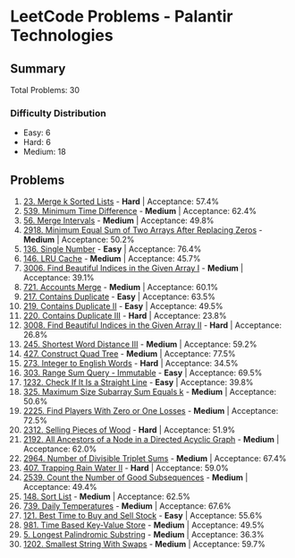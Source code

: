 # LeetCode Problems - Palantir Technologies

## Summary
Total Problems: 30

### Difficulty Distribution

- Easy: 6
- Hard: 6
- Medium: 18

## Problems

1. [23. Merge k Sorted Lists](https://leetcode.com/problems/merge-k-sorted-lists/) - **Hard** | Acceptance: 57.4%
2. [539. Minimum Time Difference](https://leetcode.com/problems/minimum-time-difference/) - **Medium** | Acceptance: 62.4%
3. [56. Merge Intervals](https://leetcode.com/problems/merge-intervals/) - **Medium** | Acceptance: 49.8%
4. [2918. Minimum Equal Sum of Two Arrays After Replacing Zeros](https://leetcode.com/problems/minimum-equal-sum-of-two-arrays-after-replacing-zeros/) - **Medium** | Acceptance: 50.2%
5. [136. Single Number](https://leetcode.com/problems/single-number/) - **Easy** | Acceptance: 76.4%
6. [146. LRU Cache](https://leetcode.com/problems/lru-cache/) - **Medium** | Acceptance: 45.7%
7. [3006. Find Beautiful Indices in the Given Array I](https://leetcode.com/problems/find-beautiful-indices-in-the-given-array-i/) - **Medium** | Acceptance: 39.1%
8. [721. Accounts Merge](https://leetcode.com/problems/accounts-merge/) - **Medium** | Acceptance: 60.1%
9. [217. Contains Duplicate](https://leetcode.com/problems/contains-duplicate/) - **Easy** | Acceptance: 63.5%
10. [219. Contains Duplicate II](https://leetcode.com/problems/contains-duplicate-ii/) - **Easy** | Acceptance: 49.5%
11. [220. Contains Duplicate III](https://leetcode.com/problems/contains-duplicate-iii/) - **Hard** | Acceptance: 23.8%
12. [3008. Find Beautiful Indices in the Given Array II](https://leetcode.com/problems/find-beautiful-indices-in-the-given-array-ii/) - **Hard** | Acceptance: 26.8%
13. [245. Shortest Word Distance III](https://leetcode.com/problems/shortest-word-distance-iii/) - **Medium** | Acceptance: 59.2%
14. [427. Construct Quad Tree](https://leetcode.com/problems/construct-quad-tree/) - **Medium** | Acceptance: 77.5%
15. [273. Integer to English Words](https://leetcode.com/problems/integer-to-english-words/) - **Hard** | Acceptance: 34.5%
16. [303. Range Sum Query - Immutable](https://leetcode.com/problems/range-sum-query-immutable/) - **Easy** | Acceptance: 69.5%
17. [1232. Check If It Is a Straight Line](https://leetcode.com/problems/check-if-it-is-a-straight-line/) - **Easy** | Acceptance: 39.8%
18. [325. Maximum Size Subarray Sum Equals k](https://leetcode.com/problems/maximum-size-subarray-sum-equals-k/) - **Medium** | Acceptance: 50.6%
19. [2225. Find Players With Zero or One Losses](https://leetcode.com/problems/find-players-with-zero-or-one-losses/) - **Medium** | Acceptance: 72.5%
20. [2312. Selling Pieces of Wood](https://leetcode.com/problems/selling-pieces-of-wood/) - **Hard** | Acceptance: 51.9%
21. [2192. All Ancestors of a Node in a Directed Acyclic Graph](https://leetcode.com/problems/all-ancestors-of-a-node-in-a-directed-acyclic-graph/) - **Medium** | Acceptance: 62.0%
22. [2964. Number of Divisible Triplet Sums](https://leetcode.com/problems/number-of-divisible-triplet-sums/) - **Medium** | Acceptance: 67.4%
23. [407. Trapping Rain Water II](https://leetcode.com/problems/trapping-rain-water-ii/) - **Hard** | Acceptance: 59.0%
24. [2539. Count the Number of Good Subsequences](https://leetcode.com/problems/count-the-number-of-good-subsequences/) - **Medium** | Acceptance: 49.4%
25. [148. Sort List](https://leetcode.com/problems/sort-list/) - **Medium** | Acceptance: 62.5%
26. [739. Daily Temperatures](https://leetcode.com/problems/daily-temperatures/) - **Medium** | Acceptance: 67.6%
27. [121. Best Time to Buy and Sell Stock](https://leetcode.com/problems/best-time-to-buy-and-sell-stock/) - **Easy** | Acceptance: 55.6%
28. [981. Time Based Key-Value Store](https://leetcode.com/problems/time-based-key-value-store/) - **Medium** | Acceptance: 49.5%
29. [5. Longest Palindromic Substring](https://leetcode.com/problems/longest-palindromic-substring/) - **Medium** | Acceptance: 36.3%
30. [1202. Smallest String With Swaps](https://leetcode.com/problems/smallest-string-with-swaps/) - **Medium** | Acceptance: 59.7%